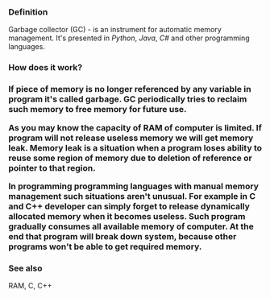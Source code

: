 <h3>Definition</h3>
<p>
Garbage collector (GC) - is an instrument for automatic memory management. It's presented in <i>Python</i>,
<i>Java</i>, <i>C#</i> and other programming languages. 
</p>

<h3>How does it work?<h3>

<p>
If piece of memory is no longer referenced by any variable in program it's called <b>garbage</b>. GC periodically tries to reclaim such memory to free memory for future use.
</p>
	
<p>As you may know the capacity of RAM of computer is limited. If program will not release useless memory we will get <b>memory leak</b>. Memory leak is a situation when a program loses ability to reuse some region of memory due to deletion of reference or pointer to that region.</p>
	
<p>In programming programming languages with manual memory management such situations aren't unusual. For example in C and C++ developer can simply forget to release dynamically allocated memory when it becomes useless. Such program gradually consumes all available memory of computer. At the end that program will break down system, because other programs won't be able to get required memory.</p>
	
<h3>See also</h3>
RAM, C, C++ 